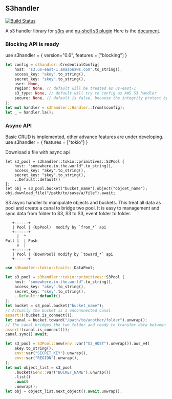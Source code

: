 S3handler
---
[![Build Status](https://travis-ci.com/yanganto/s3handler.svg?branch=master)](https://travis-ci.com/yanganto/s3handler)


A s3 handler library for [s3rs](https://github.com/yanganto/s3rs) and [nu-shell s3 plugin](https://github.com/nushell/nushell/tree/main/crates/nu_plugin_s3)
Here is the [document](https://docs.rs/s3handler/).


### Blocking API is ready
use s3handler = { version="0.6", features = ["blocking"] }

```rust
let config = s3handler::CredentialConfig{
    host: "s3.us-east-1.amazonaws.com".to_string(),
    access_key: "akey".to_string(),
    secret_key: "skey".to_string(),
    user: None,
    region: None, // default will be treated as us-east-1
    s3_type: None, // default will try to config as AWS S3 handler
    secure: None, // dafault is false, because the integrity protect by HMAC
};
let mut handler = s3handler::Handler::from(&config);
let _ = handler.la();
```

### Async API
Basic CRUD is implemented, other advance features are under developing.
use s3handler = { features = ["tokio"] }

Download a file with async api
```
let s3_pool = s3handler::tokio::primitives::S3Pool {
    host: "somewhere.in.the.world".to_string(),
    access_key: "akey".to_string(),
    secret_key: "skey".to_string(),
    ..Default::default()
};
let obj = s3_pool.bucket("bucket_name").object("objcet_name");
obj.download_file("/path/to/save/a/file").await;
```

S3 async handler to manipulate objects and buckets.
This treat all data as pool and create a canal to bridge two pool.
It is easy to management and sync data from folder to S3, S3 to S3, event folder to folder.

>>>
       +------+
       | Pool | (UpPool)  modify by `from_*` api
       +------+
         |  ^
    Pull |  | Push
         v  |
       +------+
       | Pool | (DownPool) modify by `toward_*` api
       +------+
>>>

```rust
use s3handler::tokio::traits::DataPool;

let s3_pool = s3handler::tokio::primitives::S3Pool {
    host: "somewhere.in.the.world".to_string(),
    access_key: "akey".to_string(),
    secret_key: "skey".to_string(),
    ..Default::default()
};
let bucket = s3_pool.bucket("bucket_name");
// Actually the bucket is a unconnnected canal
assert!(!bucket.is_connect());
let canal = bucket.toward("/path/to/another/folder").unwrap();
// The canal bridges the two folder and ready to transfer data between bucket and folder
assert!(canal.is_connect());
canal.sync().await;

let s3_pool = S3Pool::new(env::var("S3_HOST").unwrap()).aws_v4(
    akey.to_string(),
    env::var("SECRET_KEY").unwrap(),
    env::var("REGION").unwrap(),
);
let mut object_list = s3_pool
    .bucket(&env::var("BUCKET_NAME").unwrap())
    .list()
    .await
    .unwrap();
let obj = object_list.next_object().await.unwrap();
```
